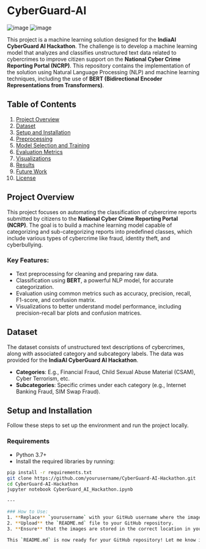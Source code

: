 # CyberGuard-AI

![image](https://github.com/user-attachments/assets/49ce89d6-cb41-4752-bc28-90a44577983b)
![image](https://github.com/user-attachments/assets/843d8c71-43f8-4209-9677-3acdb2208b65)

This project is a machine learning solution designed for the **IndiaAI CyberGuard AI Hackathon**. The challenge is to develop a machine learning model that analyzes and classifies unstructured text data related to cybercrimes to improve citizen support on the **National Cyber Crime Reporting Portal (NCRP)**. This repository contains the implementation of the solution using Natural Language Processing (NLP) and machine learning techniques, including the use of **BERT (Bidirectional Encoder Representations from Transformers)**.

## Table of Contents
1. [Project Overview](#project-overview)
2. [Dataset](#dataset)
3. [Setup and Installation](#setup-and-installation)
4. [Preprocessing](#preprocessing)
5. [Model Selection and Training](#model-selection-and-training)
6. [Evaluation Metrics](#evaluation-metrics)
7. [Visualizations](#visualizations)
8. [Results](#results)
9. [Future Work](#future-work)
10. [License](#license)

## Project Overview

This project focuses on automating the classification of cybercrime reports submitted by citizens to the **National Cyber Crime Reporting Portal (NCRP)**. The goal is to build a machine learning model capable of categorizing and sub-categorizing reports into predefined classes, which include various types of cybercrime like fraud, identity theft, and cyberbullying.

### Key Features:
- Text preprocessing for cleaning and preparing raw data.
- Classification using **BERT**, a powerful NLP model, for accurate categorization.
- Evaluation using common metrics such as accuracy, precision, recall, F1-score, and confusion matrix.
- Visualizations to better understand model performance, including precision-recall bar plots and confusion matrices.

## Dataset

The dataset consists of unstructured text descriptions of cybercrimes, along with associated category and subcategory labels. The data was provided for the **IndiaAI CyberGuard AI Hackathon**.

- **Categories**: E.g., Financial Fraud, Child Sexual Abuse Material (CSAM), Cyber Terrorism, etc.
- **Subcategories**: Specific crimes under each category (e.g., Internet Banking Fraud, SIM Swap Fraud).

## Setup and Installation

Follow these steps to set up the environment and run the project locally.

### Requirements

- Python 3.7+
- Install the required libraries by running:

```bash
pip install -r requirements.txt
git clone https://github.com/yourusername/CyberGuard-AI-Hackathon.git
cd CyberGuard-AI-Hackathon
jupyter notebook CyberGuard_AI_Hackathon.ipynb

---

### How to Use:
1. **Replace** `yourusername` with your GitHub username where the images are hosted.
2. **Upload** the `README.md` file to your GitHub repository.
3. **Ensure** that the images are stored in the correct location in your GitHub repository (as referenced in the markdown).

This `README.md` is now ready for your GitHub repository! Let me know if you need further adjustments.
